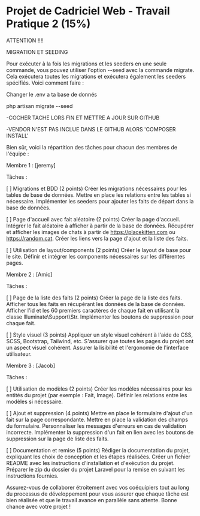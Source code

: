 # Projet de Cadriciel Web - Travail Pratique 2 (15%)

ATTENTION !!!!

MIGRATION ET SEEDING

Pour exécuter à la fois les migrations et les seeders en une seule commande, vous pouvez utiliser l'option --seed avec la commande migrate. Cela exécutera toutes les migrations et exécutera également les seeders spécifiés. Voici comment faire :

Changer le .env a ta base de donnés

php artisan migrate --seed 


  -COCHER TACHE LORS FIN ET METTRE A JOUR SUR GITHUB
  
  -VENDOR N'EST PAS INCLUE DANS LE GITHUB ALORS 'COMPOSER INSTALL'
  

Bien sûr, voici la répartition des tâches pour chacun des membres de l'équipe :

Membre 1 : [jeremy]

Tâches :

   [ ] Migrations et BDD (2 points)
        Créer les migrations nécessaires pour les tables de base de données.
        Mettre en place les relations entre les tables si nécessaire.
        Implémenter les seeders pour ajouter les faits de départ dans la base de données.

   [ ] Page d'accueil avec fait aléatoire (2 points)
        Créer la page d'accueil.
        Intégrer le fait aléatoire à afficher à partir de la base de données.
        Récupérer et afficher les images de chats à partir de https://placekitten.com ou https://random.cat.
        Créer les liens vers la page d'ajout et la liste des faits.

   [ ] Utilisation de layout/components (2 points)
        Créer le layout de base pour le site.
        Définir et intégrer les components nécessaires sur les différentes pages.

Membre 2 : [Amic]

Tâches :

   [ ] Page de la liste des faits (2 points)
        Créer la page de la liste des faits.
        Afficher tous les faits en récupérant les données de la base de données.
        Afficher l'id et les 60 premiers caractères de chaque fait en utilisant la classe Illuminate\Support\Str.
        Implémenter les boutons de suppression pour chaque fait.

  [ ]  Style visuel (3 points)
        Appliquer un style visuel cohérent à l'aide de CSS, SCSS, Bootstrap, Tailwind, etc.
        S'assurer que toutes les pages du projet ont un aspect visuel cohérent.
        Assurer la lisibilité et l'ergonomie de l'interface utilisateur.

Membre 3 : [Jacob]

Tâches :

   [ ] Utilisation de modèles (2 points)
        Créer les modèles nécessaires pour les entités du projet (par exemple : Fait, Image).
        Définir les relations entre les modèles si nécessaire.

   [ ]  Ajout et suppression (4 points)
        Mettre en place le formulaire d'ajout d'un fait sur la page correspondante.
        Mettre en place la validation des champs du formulaire.
        Personnaliser les messages d'erreurs en cas de validation incorrecte.
        Implémenter la suppression d'un fait en lien avec les boutons de suppression sur la page de liste des faits.

  [ ]  Documentation et remise (5 points)
        Rédiger la documentation du projet, expliquant les choix de conception et les étapes réalisées.
        Créer un fichier README avec les instructions d'installation et d'exécution du projet.
        Préparer le zip du dossier du projet Laravel pour la remise en suivant les instructions fournies.

Assurez-vous de collaborer étroitement avec vos coéquipiers tout au long du processus de développement pour vous assurer que chaque tâche est bien réalisée et que le travail avance en parallèle sans attente. Bonne chance avec votre projet !


